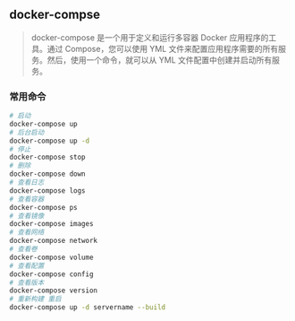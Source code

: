 ## docker-compse

> docker-compose 是一个用于定义和运行多容器 Docker 应用程序的工具。通过 Compose，您可以使用 YML 文件来配置应用程序需要的所有服务。然后，使用一个命令，就可以从 YML 文件配置中创建并启动所有服务。


### 常用命令

```sh
# 启动
docker-compose up
# 后台启动
docker-compose up -d
# 停止
docker-compose stop
# 删除
docker-compose down
# 查看日志
docker-compose logs
# 查看容器
docker-compose ps
# 查看镜像
docker-compose images
# 查看网络
docker-compose network
# 查看卷
docker-compose volume
# 查看配置
docker-compose config
# 查看版本
docker-compose version
# 重新构建 重启
docker-compose up -d servername --build 
```